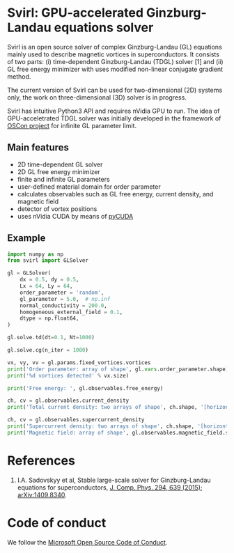 # Svirl: GPU-accelerated Ginzburg-Landau equations solver

Svirl is an open source solver of complex Ginzburg-Landau (GL) equations 
mainly used to describe magnetic vortices in superconductors. It consists of two 
parts: (i) time-dependent Ginzburg-Landau (TDGL) solver [1] and (ii) GL free 
energy minimizer with uses modified non-linear conjugate gradient method.

The current version of Svirl can be used for two-dimensional (2D) systems only, 
the work on three-dimensional (3D) solver is in progress.

Svirl has intuitive Python3 API and requires nVidia GPU to run. The idea of 
GPU-acceletrated TDGL solver was initially developed in the framework of [OSCon 
project](http://oscon-scidac.org/) for infinite GL parameter limit.

## Main features
* 2D time-dependent GL solver 
* 2D GL free energy minimizer
* finite and infinite GL parameters
* user-defined material domain for order parameter
* calculates observables such as GL free energy, current density, and magnetic field
* detector of vortex positions
* uses nVidia CUDA by means of [pyCUDA](https://documen.tician.de/pycuda/)
<!-- * single and double precision floating point arithmetic -->

## Example
```python
import numpy as np
from svirl import GLSolver

gl = GLSolver(
    dx = 0.5, dy = 0.5,
    Lx = 64, Ly = 64,
    order_parameter = 'random',
    gl_parameter = 5.0,  # np.inf
    normal_conductivity = 200.0,
    homogeneous_external_field = 0.1,
    dtype = np.float64,
)

gl.solve.td(dt=0.1, Nt=1000)

gl.solve.cg(n_iter = 1000)

vx, vy, vv = gl.params.fixed_vortices.vortices
print('Order parameter: array of shape', gl.vars.order_parameter.shape)
print('%d vortices detected' % vx.size)

print('Free energy: ', gl.observables.free_energy)

ch, cv = gl.observables.current_density
print('Total current density: two arrays of shape', ch.shape, '[horizontal links] and', cv.shape, '[vertical links]')

ch, cv = gl.observables.supercurrent_density
print('Supercurrent density: two arrays of shape', ch.shape, '[horizontal links] and', cv.shape, '[vertical links]')
print('Magnetic field: array of shape', gl.observables.magnetic_field.shape)
```


# References

1. I.A. Sadovskyy et al, Stable large-scale solver for Ginzburg-Landau equations for superconductors, [J. Comp. Phys. 294, 639 (2015)](https://doi.org/10.1016/j.jcp.2015.04.002); [arXiv:1409.8340](https://arxiv.org/abs/1409.8340).


<!-- Directory structure

* [`svirl`](../../tree/master/svirl) &mdash; main package
  * [`svirl/solvers`](../../tree/master/svirl/solvers) &mdash; [conjugate gradient free energy minimizer](../../blob/master/solvers/cg.py) and [time-dependent](../../blob/solvers/td.py) solvers
  * [`svirl/mesh`](../../tree/master/svirl/mesh) &mdash; material tiling and grid coordinates at cells, nodes, and edges
  * [`svirl/storage`](../../tree/master/svirl/storage) &mdash; storage on host and device
  * [`svirl/parallel`](../../tree/master/svirl/parallel) &mdash; reductions and cuda device initialization
  * [`svirl/variables`](../../tree/master/svirl/variables) &mdash; parameters and variables
  * [`svirl/observables`](../../tree/master/svirl/observables) &mdash; physical observables including vortex detector
  * [`svirl/cuda`](../../tree/master/svirl/cuda) &mdash; CUDA kernels
* [`docs`](../../tree/master/docs) &mdash; documentation
  * [Style guide](../../blob/master/docs/style_guide.md)
* [`examples`](../../tree/master/examples) &mdash; examples and use cases
* [`tests`](../../tree/master/tests) &mdash; automatic and manual tests -->

# Code of conduct

We follow the [Microsoft Open Source Code of Conduct](https://opensource.microsoft.com/codeofconduct).

